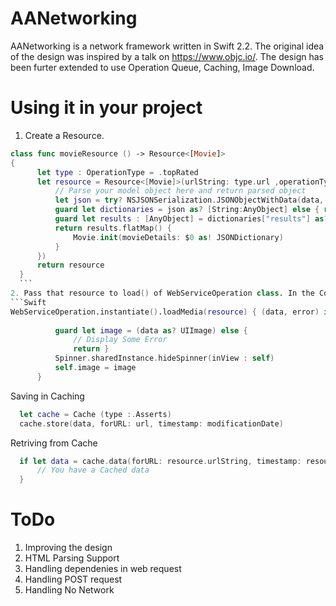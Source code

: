 # AANetworking

AANetworking is a network framework written in Swift 2.2. The original idea of the design was inspired by a talk on https://www.objc.io/. The design has been furter extended to use Operation Queue, Caching, Image Download.

# Using it in your project
1. Create a Resource.
    
  ```Swift
  class func movieResource () -> Resource<[Movie]> 
  {
        let type : OperationType = .topRated
        let resource = Resource<[Movie]>(urlString: type.url ,operationType : type, parse: { data in
            // Parse your model object here and return parsed object
            let json = try? NSJSONSerialization.JSONObjectWithData(data, options: [])
            guard let dictionaries = json as? [String:AnyObject] else { return nil }
            guard let results : [AnyObject] = dictionaries["results"] as? [AnyObject] else { return nil }
            return results.flatMap() {
                Movie.init(movieDetails: $0 as! JSONDictionary)
            }
        })
        return resource
    }
    ```
2. Pass that resource to load() of WebServiceOperation class. In the Completion Handler you will either get data or error.
  ```Swift
  WebServiceOperation.instantiate().loadMedia(resource) { (data, error) in
            
            guard let image = (data as? UIImage) else {
                // Display Some Error
                return }
            Spinner.sharedInstance.hideSpinner(inView : self)
            self.image = image
        }
  ```
  
  
Saving in Caching 
```Swift
  let cache = Cache (type :.Asserts)
  cache.store(data, forURL: url, timestamp: modificationDate)
```
Retriving from Cache
```Swift
  if let data = cache.data(forURL: resource.urlString, timestamp: resource.modificationDate) {
      // You have a Cached data 
  }
```
# ToDo
1. Improving the design
2. HTML Parsing Support
3. Handling dependenies in web request
4. Handling POST request
5. Handling No Network




